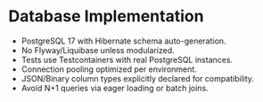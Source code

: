 # Database Implementation

* PostgreSQL 17 with Hibernate schema auto-generation.
* No Flyway/Liquibase unless modularized.
* Tests use Testcontainers with real PostgreSQL instances.
* Connection pooling optimized per environment.
* JSON/Binary column types explicitly declared for compatibility.
* Avoid N+1 queries via eager loading or batch joins.